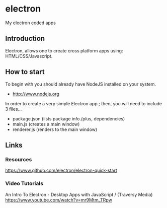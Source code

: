 # electron
My electron coded apps

## Introduction

Electron, allows one to create cross platform apps using: HTML/CSS/Javascript.  

## How to start

To begin with you should already have NodeJS installed on your system.  

- http://www.nodejs.org  

In order to create a very simple Electron app.; then, you will need to include 3 files...  

- package.json  (lists package info./plus, dependencies)
- main.js       (creates a main window)
- renderer.js   (renders to the main window)

## Links

### Resources

https://www.github.com/electron/electron-quick-start  

### Video Tutorials

An Intro To Electron - Desktop Apps with JavaScript / (Traversy Media)  
https://www.youtube.com/watch?v=mr9Mtm_TRpw  




